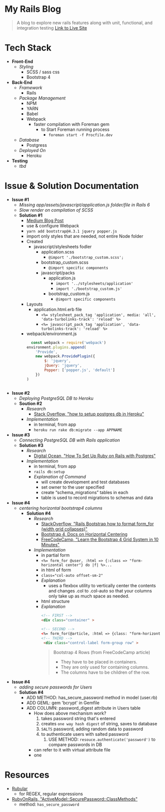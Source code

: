 # My Rails Blog
> A blog to explore new rails features along with unit, functional, and integration testing
> [Link to Live Site](https://my-rails-blogg.herokuapp.com/)

# Tech Stack
* __Front-End__
  * _Styling_
    * SCSS / sass css 
    * Bootstrap 4
* __Back-End__
  * _Framework_
    * Rails
  * _Package Management_
    * NPM
    * YARN
    * Babel
    * Webpack
      * faster compilation with Foreman gem 
        * to Start Foreman running process
          * `foreman start -f Procfile.dev`
  * _Database_
    * Postgress
  * _Deployed On_
    * Heroku
* __Testing__
  * _tbd_

# Issue & Solution Documentation
* __Issue #1__
  * _Missing app/assets/javascript/application.js folder/file in Rails 6_
  * _Slow render on compilation of SCSS_
  * __Solution #1__
    * [Medium Blog Post](https://medium.com/@guilhermepejon/how-to-install-bootstrap-4-3-in-a-rails-6-app-using-webpack-9eae7a6e2832)
    * use & configure Webpack
    * `yarn add bootstrap@4.3.1 jquery popper.js`
    * import only styles that are needed, not entire Node folder
    * Created
      * javascript/stylesheets fodler
        * application.scss
          * `@import './bootstrap_custom.scss';`
        * bootstrap_custom.scss
          * `@import specific components`
        * javascript/packs
          * application.js
            * `import '../stylesheets/application'`
            * `import './bootstrap_custom.js'`
          * bootstrap_custom.js
            * `@import specific components`
    * Layouts
      * application.html.erb file
        * `<%= stylesheet_pack_tag 'application', media: 'all', 'data-turbolinks-track': 'reload' %>`
        * `<%= javascript_pack_tag 'application', 'data-turbolinks-track': 'reload' %> `
    * webpack/environment.js
      ```js
        const webpack = require('webpack')
      environment.plugins.append(
          'Provide',
          new webpack.ProvidePlugin({
              $: 'jquery',
              jQuery: 'jquery',
              Popper: ['popper.js', 'default']
          })
      )
   ```
* __Issue #2__
  * _Deploying PostgreSQL DB to Heroku_
  * __Soution #2__
    * _Research_
      * [Stack Overflow, "how to setup postgres db in Heroku"](https://stackoverflow.com/questions/14166210/how-to-setup-postgres-db-in-heroku)
    * _Implementation_
      * in terminal, from app
      * `heroku run rake db:migrate --app APPNAME`
* __Issue #3__
  * _Connecting PostgreSQL DB with Rails application_
  * __Solution #3__
    * _Research_
      * [Digital Ocean, "How To Set Up Ruby on Rails with Postgres"](https://www.digitalocean.com/community/tutorials/how-to-set-up-ruby-on-rails-with-postgres)
    * _Implementation_
      * in terminal, from app
      * `rails db:setup`
      * _Explanation of Command_
        * will create development and test databases
        * set owner to the user specified
        * create “schema_migrations” tables in each
        * table is used to record migrations to schemas and data
* __Issue #4__
  * _centering horizontal bootstrap4 columns_
    * __Solution #4__
      * _Research_
        * [StackOverflow, "Rails Bootstrap how to format form_for (width grid collapses)"](https://stackoverflow.com/questions/21710486/rails-bootstrap-how-to-format-form-for-width-grid-collapses)
        * [Bootstrap 4, Docs on Horizontal Centering](https://getbootstrap.com/docs/4.4/utilities/spacing/#horizontal-centering)
        * [FreeCodeCamp, "Learn the Bootstrap 4 Grid System in 10 Minutes"](https://www.freecodecamp.org/news/learn-the-bootstrap-4-grid-system-in-10-minutes-e83bfae115da/)
      * _Implementation_
        * in partial form
        * `<%= form_for @user, :html => {:class => "form-horizontal center"} do |f| %>...`
        * in html of form
        * `class="col-auto offset-sm-2"`
        * _Explanation_
          * uses a flexbox utility to vertically center the contents and changes .col to .col-auto so that your columns only take up as much space as needed.
        * html structure
        * _Explanation_
           ```html
           <!-- FIRST -->
           <div class="container" >
            
          <!-- SECOND -->
           <%= form_for(@article, :html => {class: "form-horizontal center", role: "form" }) do |f| %>
          <!-- THIRD -->
            <div class="control-label form-group row" >
          ```
          > Bootstrap 4 Rows (from FreeCodeCamp article)
            > - They have to be placed in containers.
            > - They are only used for containing columns. 
            > - The columns have to be children of the row.
* __Issue #4__
  * _adding secure passwords for Users_
  * __Solution #4__
    * ADD METHOD: has_secure_password method in model (user.rb)
    * ADD GEML: gem 'bcrypt' in Gemfile
    * ADD COLUMN:  password_digest attribute in Users table
      * How does above mechanism work?
        1. takes password string that's entered
        2. creates `one way hash digest` of string, saves to database 
        3. `SALTS` password, adding random data to password
        4. to authenticate users with salted password
           1. USE METHOD: `resouce.authenticate('password')` to compare passwords in DB  
      * can refer to it with virtual attribute file
      * one 


# Resources
* [Rubular](https://rubular.com/)
  * for REGEX, regular expressions
* [RubyOnRails, "ActiveModel::SecurePassword::ClassMethods"](https://api.rubyonrails.org/classes/ActiveModel/SecurePassword/ClassMethods.html)
  * method: `has_secure_password`